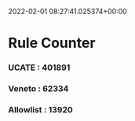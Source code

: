 2022-02-01 08:27:41.025374+00:00
# Rule Counter 
 ### UCATE : 401891

 ### Veneto : 62334

 ### Allowlist : 13920